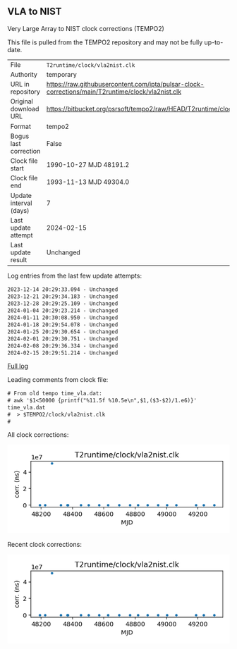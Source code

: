 
## VLA to NIST

Very Large Array to NIST clock corrections (TEMPO2)

This file is pulled from the TEMPO2 repository and may not be fully
up-to-date.

|     |     |
|:--- |:--- |
| File | `T2runtime/clock/vla2nist.clk` |
| Authority | temporary |
| URL in repository | <https://raw.githubusercontent.com/ipta/pulsar-clock-corrections/main/T2runtime/clock/vla2nist.clk> |
| Original download URL | <https://bitbucket.org/psrsoft/tempo2/raw/HEAD/T2runtime/clock/vla2nist.clk> |
| Format | tempo2 |
| Bogus last correction | False |
| Clock file start | 1990-10-27 MJD 48191.2 |
| Clock file end | 1993-11-13 MJD 49304.0 |
| Update interval (days) | 7 |
| Last update attempt | 2024-02-15 |
| Last update result | Unchanged |

Log entries from the last few update attempts:
```
2023-12-14 20:29:33.094 - Unchanged
2023-12-21 20:29:34.183 - Unchanged
2023-12-28 20:29:25.109 - Unchanged
2024-01-04 20:29:23.214 - Unchanged
2024-01-11 20:30:08.950 - Unchanged
2024-01-18 20:29:54.078 - Unchanged
2024-01-25 20:29:30.654 - Unchanged
2024-02-01 20:29:30.751 - Unchanged
2024-02-08 20:29:36.334 - Unchanged
2024-02-15 20:29:51.214 - Unchanged
```
[Full log](https://raw.githubusercontent.com/ipta/pulsar-clock-corrections/main/log/T2runtime/clock/vla2nist.clk.log)

Leading comments from clock file:

    # From old tempo time_vla.dat:
    # awk '$1<50000 {printf("%11.5f %10.5e\n",$1,($3-$2)/1.e6)}' time_vla.dat
    #  > $TEMPO2/clock/vla2nist.clk
    #



All clock corrections:

![plot of all clock corrections](vla2nist.clk.png "All corrections")

Recent clock corrections:

![plot of recent clock corrections](vla2nist.clk.short.png "Recent corrections")

